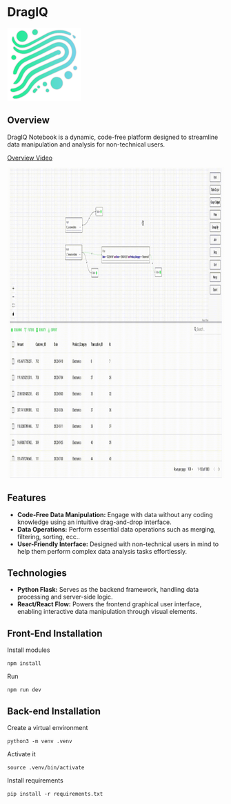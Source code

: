 # DragIQ
<img src="gitData/Data%20Flow%20logo.png" alt="Data Flow Logo" width="170" height="170">

## Overview
DragIQ Notebook is a dynamic, code-free platform designed to streamline data manipulation and analysis for non-technical users. 

[Overview Video](https://www.youtube.com/watch?v=k6jkgq2yCus&ab_channel=MSstudioHD)

<img src="gitData/Data%20Flow%202.gif" alt="Data Flow Logo" width="1080" height="720"> 

## Features
- **Code-Free Data Manipulation:** Engage with data without any coding knowledge using an intuitive drag-and-drop interface.
- **Data Operations:** Perform essential data operations such as merging, filtering, sorting, ecc..
- **User-Friendly Interface:** Designed with non-technical users in mind to help them perform complex data analysis tasks effortlessly.
## Technologies
- **Python Flask:** Serves as the backend framework, handling data processing and server-side logic.
- **React/React Flow:** Powers the frontend graphical user interface, enabling interactive data manipulation through visual elements.

## Front-End Installation 

Install modules
```shell
npm install
```

Run 
```shell
npm run dev
```
## Back-end Installation 

Create a virtual environment
```shell
python3 -m venv .venv
```
Activate it
```shell
source .venv/bin/activate
```
Install requirements
```shell
pip install -r requirements.txt
```

